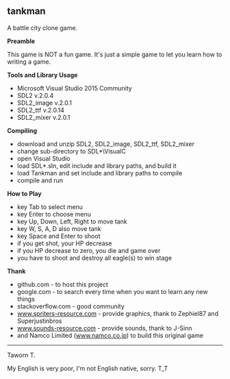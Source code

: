 **tankman**
-------

A battle city clone game.

**Preamble**

This game is NOT a fun game.  It's just a simple game to let you learn how to writing a game.

**Tools and Library Usage**

 - Microsoft Visual Studio 2015 Community
 - SDL2 v.2.0.4
 - SDL2_image v.2.0.1
 - SDL2_ttf v.2.0.14
 - SDL2_mixer v.2.0.1

**Compiling**

 - download and unzip SDL2, SDL2_image, SDL2_ttf, SDL2_mixer
 - change sub-directory to SDL*\VisualC
 - open Visual Studio
 - load SDL*.sln, edit include and library paths, and build it
 - load Tankman and set include and library paths to compile
 - compile and run

**How to Play**

 - key Tab to select menu
 - key Enter to choose menu
 - key Up, Down, Left, Right to move tank
 - key W, S, A, D also move tank
 - key Space and Enter to shoot
 - if you get shot, your HP decrease
 - if you HP decrease to zero, you die and game over
 - you have to shoot and destroy all eagle(s) to win stage

**Thank**

 - github.com - to host this project
 - google.com - to search every time when you want to learn any new things
 - stackoverflow.com - good community
 - www.spriters-resource.com - provide graphics, thank to Zephiel87 and Superjustinbros
 - www.sounds-resource.com - provide sounds, thank to J-Sinn
 - and Namco Limited (www.namco.co.jp) to build this original game

---------
Taworn T.

My English is very poor, I'm not English native, sorry. T_T

